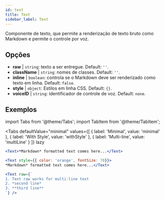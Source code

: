 ```yaml
---
id: text 
title: Text
sidebar_label: Text
---
```


Componente de texto, que permite a renderização de texto bruto como Markdown e permite o controle por voz.

## Opções

* __raw__ | `string`: texto a ser entregue. Default: `''`.
* __className__ | `string`: nomes de classes. Default: `''`.
* __inline__ | `boolean`: controla se o Markdown deve ser renderizado como texto em linha. Default: `false`.
* __style__ | `object`: Estilos em linha CSS. Default: `{}`.
* __voiceID__ | `string`: identificador de controle de voz. Default: `none`.


## Exemplos


import Tabs from '@theme/Tabs';
import TabItem from '@theme/TabItem';

<Tabs
    defaultValue="minimal"
    values={[
        { label: 'Minimal', value: 'minimal' },
        { label: 'With Style', value: 'withStyle' },
        { label: 'Multi-line', value: 'multiLine' }
    ]}
    lazy
>
<TabItem value="minimal">

```jsx live
<Text>*Markdown* formatted text comes here...</Text>
```

</TabItem>

<TabItem value="withStyle">

```jsx live
<Text style={{ color: 'orange', fontSize: 70}}>
*Markdown* formatted text comes here...</Text>
```
</TabItem>

<TabItem value="multiLine">

```jsx live
<Text raw={`
1. Text raw works for multi-line text
2. *second line*
3. **third line**
`} />
```
</TabItem>

</Tabs>

